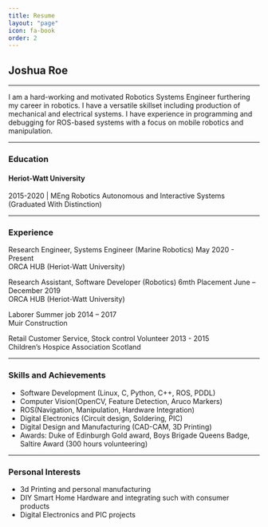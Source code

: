 ```yaml
---
title: Resume
layout: "page"
icon: fa-book
order: 2
---
```


## Joshua Roe

---
I am a hard-working and motivated Robotics Systems Engineer furthering my career in robotics. I have a versatile skillset including production of mechanical and electrical systems. I have experience in programming and debugging for ROS-based systems with a focus on mobile robotics and manipulation.

---
### Education
#### Heriot-Watt University
2015-2020 | MEng Robotics Autonomous and Interactive Systems (Graduated With Distinction)

---
### Experience
Research Engineer, Systems Engineer (Marine Robotics) May 2020 - Present<br>
ORCA HUB (Heriot-Watt University)

Research Assistant, Software Developer (Robotics) 6mth Placement June – December 2019<br>
ORCA HUB (Heriot-Watt University)

Laborer Summer job 2014 – 2017<br>
Muir Construction

Retail Customer Service, Stock control Volunteer 2013 - 2015<br>
Children’s Hospice Association Scotland

---
### Skills and Achievements
- Software Development (Linux, C, Python, C++, ROS, PDDL)
- Computer Vision(OpenCV, Feature Detection, Aruco Markers)
- ROS(Navigation, Manipulation, Hardware Integration)
- Digital Electronics (Circuit design, Soldering, PIC)
- Digital Design and Manufacturing (CAD-CAM, 3D Printing)
- Awards: Duke of Edinburgh Gold award, Boys Brigade Queens Badge, Saltire Award (300 hours volunteering)

---
### Personal Interests
- 3d Printing and personal manufacturing
- DIY Smart Home Hardware and integrating such with consumer products
- Digital Electronics and PIC projects